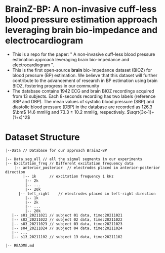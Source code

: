 # BrainZ-BP: A non-invasive cuff-less blood pressure estimation approach leveraging brain bio-impedance and electrocardiogram
- This is a repo for the paper: " A non-invasive cuff-less blood pressure estimation approach leveraging brain bio-impedance and electrocardiogram ".
- This is the first open-source **brain** bio-impedance dataset (BIOZ) for blood pressure (BP) estimation. We believe that this dataset will further contribute to the advancement of research in BP estimation using brain BIOZ, fostering progress in our community
- The database contains 1942 ECG and brain BIOZ recordings acquired from 13 subjects. Each 8-seconds recording has two labels (reference SBP and DBP). The mean values of systolic blood pressure (SBP) and diastolic blood pressure (DBP) in the database are recorded as 126.3 $\bm$ 14.6 mmHg and 73.3 ± 10.2 mmHg, respectively. $\sqrt{3x-1}+(1+x)^2$

# Dataset Structure
```
|--Data // Database for our approach BrainZ-BP  
  
|-- Data_seg_all // all the signal segments in our experiments  
|-- Excitation_freq // Different excitation frequency data  
    |-- anterior_posterior	// electrodes placed in anterior-posterior direction  
        |-- 1k      // excitation frequency 1 kHz  
         |-- 2k  
         |-- ...  
         |-- 20k  
      |-- left_right	// electrodes placed in left-right direction  
         |-- 1k  
         |-- 2k  
         |-- ...  
         |-- 20k  
   |-- s01_20211021 // subject 01 data, time:20211021  
   |-- s02_20211022 // subject 02 data, time:20211022   
   |-- s03_20211023 // subject 03 data, time:20211023  
   |-- s04_20211024 // subject 04 data, time:20211024   
   |-- ...  
   |-- s13_20211102 // subject 13 data, time:20211102   
  
|-- README.md  

